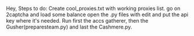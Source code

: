 Hey, Steps to do: Create cool_proxies.txt with working proxies list.
go on 2captcha and load some balance
open the .py files with edit and put the api key where it's needed.
Run first the accs gatherer, then the Gusher(preparesteam.py) and last the Cashmere.py.
